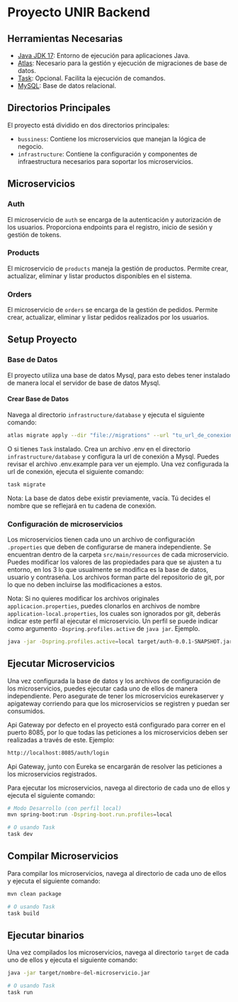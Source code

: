 # Proyecto UNIR Backend

## Herramientas Necesarias

- [Java JDK 17](https://openjdk.org/projects/jdk/17/): Entorno de ejecución para aplicaciones Java.
- [Atlas](https://atlasgo.io/): Necesario para la gestión y ejecución de migraciones de base de datos.
- [Task](https://taskfile.dev/#/installation): Opcional. Facilita la ejecución de comandos.
- [MySQL](https://dev.mysql.com/downloads/mysql/): Base de datos relacional.

## Directorios Principales

El proyecto está dividido en dos directorios principales:

- `bussiness`: Contiene los microservicios que manejan la lógica de negocio.
- `infrastructure`: Contiene la configuración y componentes de infraestructura necesarios para soportar los microservicios.

## Microservicios

### Auth

El microservicio de `auth` se encarga de la autenticación y autorización de los usuarios. Proporciona endpoints para el registro, inicio de sesión y gestión de tokens.

### Products

El microservicio de `products` maneja la gestión de productos. Permite crear, actualizar, eliminar y listar productos disponibles en el sistema.

### Orders

El microservicio de `orders` se encarga de la gestión de pedidos. Permite crear, actualizar, eliminar y listar pedidos realizados por los usuarios.

## Setup Proyecto

### Base de Datos

El proyecto utiliza una base de datos Mysql, para esto debes tener instalado de manera local el servidor de base de datos Mysql.

#### Crear Base de Datos

Navega al directorio `infrastructure/database` y ejecuta el siguiente comando:

```bash
atlas migrate apply --dir "file://migrations" --url "tu_url_de_conexion_a_mysql"
```

O si tienes `Task` instalado. Crea un archivo .env en el directorio `infrastructure/database` y configura la url de conexión a Mysql. Puedes revisar el archivo .env.example para ver un ejemplo. Una vez configurada la url de conexión, ejecuta el siguiente comando:

```bash
task migrate 
```

Nota: La base de datos debe existir previamente, vacía. Tú decides el nombre que se reflejará en tu cadena de conexión.

### Configuración de microservicios

Los microservicios tienen cada uno un archivo de configuración `.properties` que deben de configurarse de manera independiente. Se encuentran dentro de la carpeta `src/main/resources` de cada microservicio.
Puedes modificar los valores de las propiedades para que se ajusten a tu entorno, en los 3 lo que usualmente se modifica es la base de datos, usuario y contraseña. Los archivos forman parte del repositorio de git, por lo que no deben incluirse las modificaciones a estos. 

Nota: Si no quieres modificar los archivos originales `applicacion.properties`, puedes clonarlos en archivos de nombre `application-local.properties`, los cuales son ignorados por git, deberás indicar este perfil al ejecutar el microservicio. Un perfil se puede indicar como argumento `-Dspring.profiles.active`  de `java jar`. Ejemplo.

```bash
java -jar -Dspring.profiles.active=local target/auth-0.0.1-SNAPSHOT.jar
```

## Ejecutar Microservicios

Una vez configurada la base de datos y los archivos de configuración de los microservicios, puedes ejecutar cada uno de ellos de manera independiente. Pero asegurate de tener los microservicios eurekaserver y apigateway corriendo para que los microservicios se registren y puedan ser consumidos.

Api Gateway por defecto en el proyecto está configurado para correr en el puerto 8085, por lo que todas las peticiones a los microservicios deben ser realizadas a través de este. Ejemplo: 

```bash
http://localhost:8085/auth/login
```

Api Gateway, junto con Eureka se encargarán de resolver las peticiones a los microservicios registrados.

Para ejecutar los microservicios, navega al directorio de cada uno de ellos y ejecuta el siguiente comando:

```bash
# Modo Desarrollo (con perfil local)
mvn spring-boot:run -Dspring-boot.run.profiles=local

# O usando Task
task dev
```

## Compilar Microservicios

Para compilar los microservicios, navega al directorio de cada uno de ellos y ejecuta el siguiente comando:

```bash
mvn clean package

# O usando Task
task build
```

## Ejecutar binarios

Una vez compilados los microservicios, navega al directorio `target` de cada uno de ellos y ejecuta el siguiente comando:

```bash
java -jar target/nombre-del-microservicio.jar

# O usando Task
task run
```
